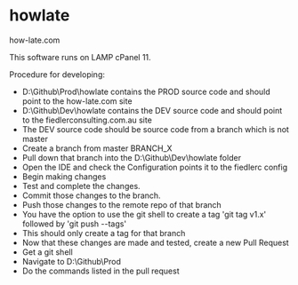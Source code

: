 howlate
=======

how-late.com

This software runs on LAMP cPanel 11.


Procedure for developing:

- D:\Github\Prod\howlate contains the PROD source code and should point to the how-late.com site
- D:\Github\Dev\howlate contains the DEV source code and should point to the fiedlerconsulting.com.au site
- The DEV source code should be source code from a branch which is not master
- Create a branch from master BRANCH_X
- Pull down that branch into the D:\Github\Dev\howlate folder
- Open the IDE and check the Configuration points it to the fiedlerc config
- Begin making changes
- Test and complete the changes.
- Commit those changes to the branch.
- Push those changes to the remote repo of that branch
- You have the option to use the git shell to create a tag 'git tag v1.x' followed by 'git push --tags'
- This should only create a tag for that branch
- Now that these changes are made and tested, create a new Pull Request
- Get a git shell
- Navigate to D:\Github\Prod
- Do the commands listed in the pull request
